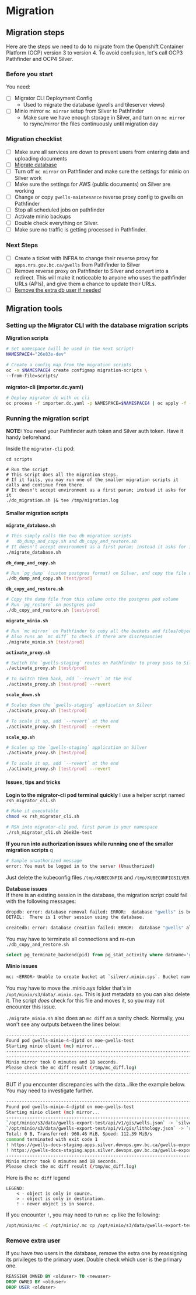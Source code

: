 # Migration
 
## Migration steps
Here are the steps we need to do to migrate from the Openshift Container Platform (OCP) version 3 to version 4. 
To avoid confusion, let's call OCP3 Pathfinder and OCP4 Silver.

### Before you start
You need:
- [ ] Migrator CLI Deployment Config
   - Used to migrate the database (gwells and tileserver views)
- [ ] Minio mirror `mc mirror` setup from Silver to Pathfinder
   - Make sure we have enough storage in Silver, and turn on `mc mirror` to rsync/mirror the files continuously until migration day

### Migration checklist 
- [ ] Make sure all services are down to prevent users from entering data and uploading documents
- [ ] [Migrate database](#running-the-database-migration-script)
- [ ] Turn off `mc mirror` on Pathfinder and make sure the settings for minio on Silver work
- [ ] Make sure the settings for AWS (public documents) on Silver are working
- [ ] Change or copy `gwells-maintenance` reverse proxy config to gwells on Pathfinder
- [ ] Stop all scheduled jobs on pathfinder
- [ ] Activate minio backups 
- [ ] Double check everything on Silver.
- [ ] Make sure no traffic is getting processed in Pathfinder.

### Next Steps
- [ ] Create a ticket with INFRA to change their reverse proxy for `apps.nrs.gov.bc.ca/gwells` from Pathfinder to Silver
- [ ] Remove reverse proxy on Pathfinder to Silver and convert into a redirect. This will make it noticeable to anyone who uses the pathfinder URLs (APIs), and give them a chance to update their URLs.
- [ ] [Remove the extra db user if needed](#remove-extra-user)

## Migration tools

### Setting up the Migrator CLI with the database migration scripts
**Migration scripts**
```bash
# Set namespace (will be used in the next script)
NAMESPACE4="26e83e-dev"

# Create a config map from the migration scripts
oc -n $NAMESPACE4 create configmap migration-scripts \
--from-file=scripts/
```

**migrator-cli (importer.dc.yaml)**
```bash
# Deploy migrator dc with oc cli
oc process -f importer.dc.yaml -p NAMESPACE=$NAMESPACE4 | oc apply -f -
```

### Running the migration script
**NOTE:** You need your Pathfinder auth token and Silver auth token. Have it handy beforehand.

Inside the `migrator-cli` pod:
```/bin/bash
cd scripts

# Run the script
# This script does all the migration steps. 
# If it fails, you may run one of the smaller migration scripts it calls and continue from there.
# It doesn't accept environment as a first param; instead it asks for it
./do_migration.sh |& tee /tmp/migration.log
```

#### Smaller migration scripts
**`migrate_database.sh`**
```bash
# This simply calls the two db migration scripts
#   db_dump_and_copy.sh and db_copy_and_restore.sh
# It doesn't accept environment as a first param; instead it asks for it
./migrate_database.sh
```

**`db_dump_and_copy.sh`**
```bash
# Run `pg_dump` (custom postgres format) on Silver, and copy the file on this volume
./db_dump_and_copy.sh [test/prod]
```

**`db_copy_and_restore.sh`**
```bash
# Copy the dump file from this volume onto the postgres pod volume
# Run `pg_restore` on postgres pod
./db_copy_and_restore.sh [test/prod]
```

**`migrate_minio.sh`**
```bash
# Run `mc mirror` on Pathfinder to copy all the buckets and files/objects to Silver.
# Also runs an `mc diff` to check if there are discrepancies
./migrate_minio.sh [test/prod]
```

**`activate_proxy.sh`**
```bash
# Switch the `gwells-staging` routes on Pathfinder to proxy pass to Silver 
./activate_proxy.sh [test/prod]

# To switch them back, add `--revert` at the end
./activate_proxy.sh [test/prod] --revert
```

**`scale_down.sh`**
```bash
# Scales down the `gwells-staging` application on Silver 
./activate_proxy.sh [test/prod]

# To scale it up, add `--revert` at the end
./activate_proxy.sh [test/prod] --revert
```

**`scale_up.sh`**
```bash
# Scales up the `gwells-staging` application on Silver 
./activate_proxy.sh [test/prod]

# To scale it up, add `--revert` at the end
./activate_proxy.sh [test/prod] --revert
```

#### Issues, tips and tricks
**Login to the migrator-cli pod terminal quickly**
I use a helper script named `rsh_migrator_cli.sh`

```bash
# Make it executable
chmod +x rsh_migrator_cli.sh 
```

```bash
# RSH into migrator-cli pod, first param is your namespace
./rsh_migrator_cli.sh 26e83e-test
```

**If you run into authorization issues while running one of the smaller migration scripts**  q
```bash
# Sample unauthorized message
error: You must be logged in to the server (Unauthorized)
```
Just delete the kubeconfig files `/tmp/KUBECONFIG` and `/tmp/KUBECONFIGSILVER`

**Database issues**  
If there is an existing session in the database, the migration script could fail with the following messages:
```bash
dropdb: error: database removal failed: ERROR:  database "gwells" is being accessed by other users
DETAIL:  There is 1 other session using the database.

createdb: error: database creation failed: ERROR:  database "gwells" already exists
```

You may have to terminate all connections and re-run `./db_copy_and_restore.sh`
```sql
select pg_terminate_backend(pid) from pg_stat_activity where datname='gwells';
```

**Minio issues**  
```bash
mc: <ERROR> Unable to create bucket at `silver/.minio.sys`. Bucket name contains invalid characters
```

You may have to move the .minio.sys folder that's in `/opt/minio/s3/data/.minio.sys`. This is just metadata so you can also delete it.
The script *does* check for this file and moves it, so you may not encounter this issue.

`./migrate_minio.sh` also does an `mc diff` as a sanity check. Normally, you won't see any outputs between the lines below:
```bash
------------------------------------------------------------------------------
Found pod gwells-minio-4-djptd on moe-gwells-test
Starting minio client (mc) mirror...
------------------------------------------------------------------------------
------------------------------------------------------------------------------
Minio mirror took 0 minutes and 18 seconds.
Please check the mc diff result (/tmp/mc_diff.log)
------------------------------------------------------------------------------
```

BUT if you encounter discrepancies with the data...like the example below. You may need to investigate further.
```bash
------------------------------------------------------------------------------
Found pod gwells-minio-4-djptd on moe-gwells-test
Starting minio client (mc) mirror...
------------------------------------------------------------------------------
`/opt/minio/s3/data/gwells-export-test/api/v1/gis/wells.json` -> `silver/gwells-export-test/api/v1/gis/wells.json`
`/opt/minio/s3/data/gwells-export-test/api/v1/gis/lithology.json` -> `silver/gwells-export-test/api/v1/gis/lithology.json`
Total: 0 B, Transferred: 960.46 MiB, Speed: 112.39 MiB/s
command terminated with exit code 1
! https://gwells-docs-staging.apps.silver.devops.gov.bc.ca/gwells-export-test/api/v1/gis/lithology.json
! https://gwells-docs-staging.apps.silver.devops.gov.bc.ca/gwells-export-test/api/v1/gis/wells.json
------------------------------------------------------------------------------
Minio mirror took 0 minutes and 18 seconds.
Please check the mc diff result (/tmp/mc_diff.log)

```

Here is the `mc diff` legend
```
LEGEND:
    < - object is only in source.
    > - object is only in destination.
    ! - newer object is in source.
```

If you encounter `!`, you may need to run `mc cp` like the following:
```bash
/opt/minio/mc -C /opt/minio/.mc cp /opt/minio/s3/data/gwells-export-test/api/v1/gis/wells.json silver/gwells-export-test/api/v1/gis/wells.json
```

### Remove extra user
If you have two users in the database, remove the extra one by reassigning its privileges to the primary user. Double check which user is the primary one.
```sql
REASSIGN OWNED BY <olduser> TO <newuser>
DROP OWNED BY <olduser>
DROP USER <olduser>
```